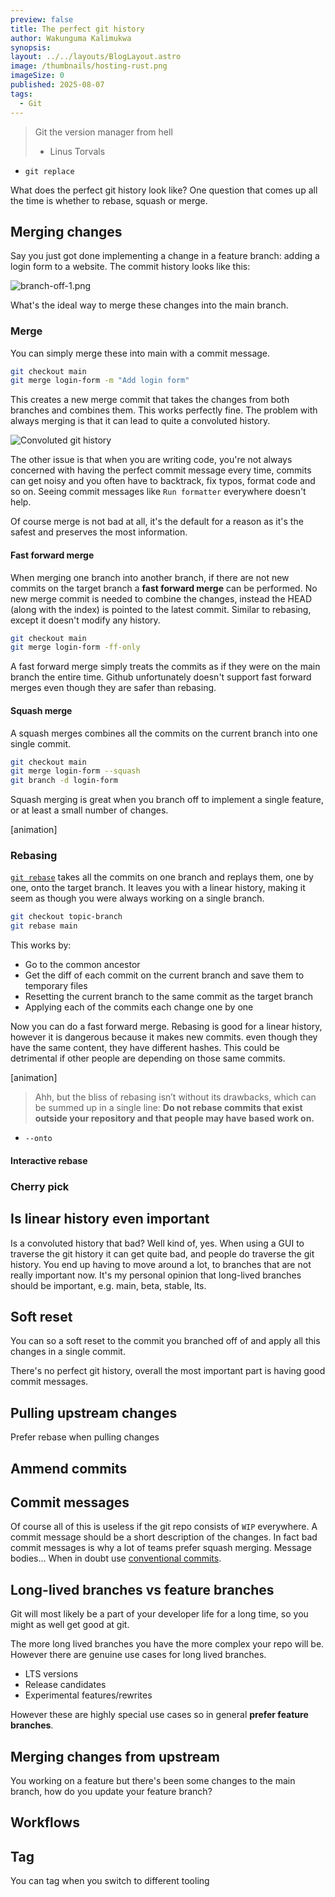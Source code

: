 ```yaml
---
preview: false
title: The perfect git history
author: Wakunguma Kalimukwa
synopsis: 
layout: ../../layouts/BlogLayout.astro
image: /thumbnails/hosting-rust.png
imageSize: 0
published: 2025-08-07
tags:
  - Git
---
```

> Git the version manager from hell
> - Linus Torvals

- `git replace`

What does the perfect git history look like? One question that comes up all the time is whether to rebase, squash or merge.
## Merging changes
Say you just got done implementing a change in a feature branch: adding a login form to a website. The commit history looks like this:

![branch-off-1.png](/assets/the-perfect-git-history/branch-off-1.png)

What's the ideal way to merge these changes into the main branch.
### Merge
You can simply merge these into main with a commit message.

```bash
git checkout main
git merge login-form -m "Add login form"
```

This creates a new merge commit that takes the changes from both branches and combines them. This works perfectly fine. The problem with always merging is that it can lead to quite a convoluted history.

![Convoluted git history](/assets/the-perfect-git-history/convoluted-history.png)

The other issue is that when you are writing code, you're not always concerned with having the perfect commit message every time, commits can get noisy and you often have to backtrack, fix typos, format code and so on. Seeing commit messages like `Run formatter` everywhere doesn't help. 

Of course merge is not bad at all, it's the default for a reason as it's the safest and preserves the most information.

#### Fast forward merge
When merging one branch into another branch, if there are not new commits on the target branch a **fast forward merge** can be performed. No new merge commit is needed to combine the changes, instead the HEAD (along with the index) is pointed to the latest commit. Similar to rebasing, except it doesn't modify any history.

```bash
git checkout main
git merge login-form -ff-only
```

A fast forward merge simply treats the commits as if they were on the main branch the entire time. Github unfortunately doesn't support fast forward merges even though they are safer than rebasing. 

#### Squash merge
A squash merges combines all the commits on the current branch into one single commit.

```bash
git checkout main
git merge login-form --squash
git branch -d login-form
```

Squash merging is great when you branch off to implement a single feature, or at least a small number of changes.

[animation]
### Rebasing
[`git rebase`](https://git-scm.com/book/en/v2/Git-Branching-Rebasing) takes all the commits on one branch and replays them, one by one, onto the target branch. It leaves you with a linear history, making it seem as though you were always working on a single branch.

```bash
git checkout topic-branch
git rebase main
```

This works by:
- Go to the common ancestor 
- Get the diff of each commit on the current branch and save them to temporary files
- Resetting the current branch to the same commit as the target branch
- Applying each of the commits each change one by one

Now you can do a fast forward merge. Rebasing is good for a linear history, however it is dangerous because it makes new commits. even though they have the same content, they have different hashes. This could be detrimental if other people are depending on those same commits.

[animation]

>Ahh, but the bliss of rebasing isn’t without its drawbacks, which can be summed up in a single line:
>**Do not rebase commits that exist outside your repository and that people may have based work on.**

- `--onto`

#### Interactive rebase

### Cherry pick

## Is linear history even important
Is a convoluted history that bad? Well kind of, yes. When using a GUI to traverse the git history it can get quite bad, and people do traverse the git history. You end up having to move around a lot, to branches that are not really important now. It's my personal opinion that long-lived branches should be important, e.g. main, beta, stable, lts.
## Soft reset
You can so a soft reset to the commit you branched off of and apply all this changes in a single commit.

There's no perfect git history, overall the most important part is having good commit messages.
## Pulling upstream changes
Prefer rebase when pulling changes

## Ammend commits
## Commit messages
Of course all of this is useless if the git repo consists of `WIP` everywhere. A commit message should be a short description of the changes. In fact bad commit messages is why a lot of teams prefer squash merging. Message bodies... When in doubt use [conventional commits](https://www.conventionalcommits.org/en/v1.0.0/). 

## Long-lived branches vs feature branches
Git will most likely be a part of your developer life for a long time, so you might as well get good at git.

The more long lived branches you have the more complex your repo will be. However there are genuine use cases for long lived branches.
- LTS versions
- Release candidates
- Experimental features/rewrites

However these are highly special use cases so in general **prefer feature branches**.

## Merging changes from upstream
You working on a feature but there's been some changes to the main branch, how do you update your feature branch?

## Workflows

## Tag
You can tag when you switch to different tooling